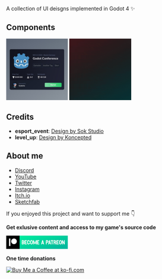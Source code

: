 A collection of UI deisgns implemented in Godot 4 ✨

## Components

<p float="left">
    <a href=scenes/esport_event><img src="medias/results/esport_event.png" width="33%"/></a>
    <a href=scenes/level_up><img src="medias/results/level_up_result.gif" width="33%"/></a>
</div>

## Credits

- **esport_event**: [Design by Sok Studio](https://dribbble.com/shots/20302183-Nafes-eSport-Platform-Components)
- **level_up**: [Design by Koncepted](https://dribbble.com/shots/18340929-TIV-Rewards-Card-For-Gamers)

## About me

- [Discord](https://discord.gg/83nFRPTP6t)
- [YouTube](https://www.youtube.com/channel/UCANaLfiFwsHttGv6qGvSEIw)
- [Twitter](https://twitter.com/mreliptik) 
- [Instagram](https://www.instagram.com/mreliptik)
- [Itch.io](https://mreliptik.itch.io/)
- [Sketchfab](https://sketchfab.com/victor.meunierpk)

If you enjoyed this project and want to support me 👇

**Get exlusive content and access to my game's source code**

<a href='https://patreon.com/MrEliptik' target='_blank'><img height='36' style='border:0px;height:36px;' src='medias/patreon.png' border='0' alt='Patreon link' /></a>

**One time donations**

<a href='https://ko-fi.com/H2H23ODS7' target='_blank'><img height='36' style='border:0px;height:36px;' src='https://cdn.ko-fi.com/cdn/kofi1.png?v=3' border='0' alt='Buy Me a Coffee at ko-fi.com' /></a>